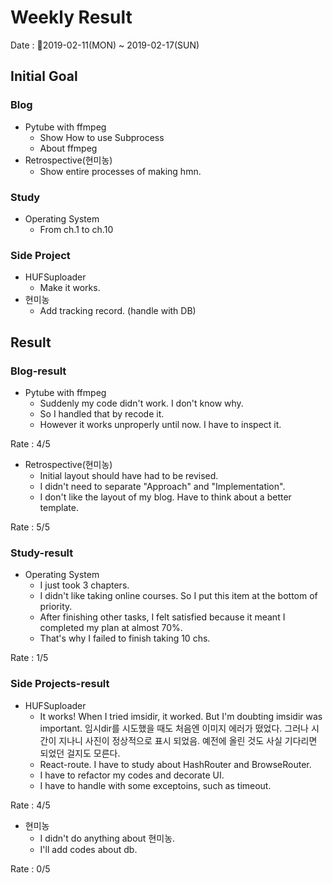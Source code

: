 # Weekly Result

Date : 2019-02-11(MON) ~ 2019-02-17(SUN)

## Initial Goal

### Blog

* Pytube with ffmpeg
  * Show How to use Subprocess
  * About ffmpeg
* Retrospective(현미농)
  * Show entire processes of making hmn.

### Study

* Operating System
  * From ch.1 to ch.10

### Side Project

* HUFSuploader
  * Make it works.
* 현미농
  * Add tracking record. (handle with DB)

## Result

### Blog-result

* Pytube with ffmpeg
  * Suddenly my code didn't work. I don't know why.
  * So I handled that by recode it.
  * However it works unproperly until now. I have to inspect it.

Rate : 4/5

* Retrospective(현미농)
  * Initial layout should have had to be revised.
  * I didn't need to separate "Approach" and "Implementation".
  * I don't like the layout of my blog. Have to think about a better template.

Rate : 5/5

### Study-result

* Operating System
  * I just took 3 chapters.
  * I didn't like taking online courses. So I put this item at the bottom of priority.
  * After finishing other tasks, I felt satisfied because it meant I completed my plan at almost 70%.
  * That's why I failed to finish taking 10 chs.

Rate : 1/5

### Side Projects-result

* HUFSuploader
  * It works! When I tried imsidir, it worked. But I'm doubting imsidir was important. 임시dir를 시도했을 때도 처음엔 이미지 에러가 떴었다. 그러나 시간이 지나니 사진이 정상적으로 표시 되었음. 예전에 올린 것도 사실 기다리면 되었던 걸지도 모른다.
  * React-route. I have to study about HashRouter and BrowseRouter.
  * I have to refactor my codes and decorate UI.
  * I have to handle with some exceptoins, such as timeout.

Rate : 4/5

* 현미농
  * I didn't do anything about 현미농.
  * I'll add codes about db.

Rate : 0/5